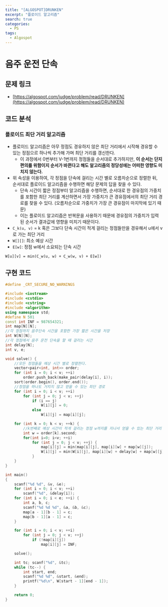 ```yaml
---
title: "[ALGOSPOT]DRUNKEN"
excerpt: "플로이드 알고리즘"
search: true
categories:
  - PS
tags:
  - Algospot
---
```


# 음주 운전 단속

## 문제 링크
- [https://algospot.com/judge/problem/read/DRUNKEN](https://algospot.com/judge/problem/read/DRUNKEN)

## 코드 분석
### 플로이드 최단 거리 알고리즘
- 플로이드 알고리즘은 아무 정점도 경유하지 않은 최단 거리에서 시작해 경유할 수 있는 정점으르 하나씩 추가해 가며 최단 거리를 갱신한다.
  - 이 과정에서 0번부터 V-1번까지 정점들을 순서대로 추가하지만, **이 순서는 단지 편의를 위함이지 순서가 바뀐다고 해도 알고리즘의 정당성에는 어떠한 영향도 미치지 않는다.**
- 위 속성을 이용하여, 각 정점을 단속에 걸리는 시간 별로 오름차순으로 정렬한 뒤, 순서대로 플로이드 알고리즘을 수행하면 해당 문제의 답을 찾을 수 있다.
  - 단속 시간이 짧은 정점부터 알고리즘을 수행하면, 순서대로 한 경유점의 가중치를 포함한 최단 거리를 계산하면서 가장 가중치가 큰 경유점에서의 최단 거리 경로를 찾을 수 있다. (오름차순으로 가중치가 가장 큰 경유점이 마지막에 있기 때문)
  - 이는 플로이드 알고리즘은 반복문을 사용하기 때문에 경유점의 가중치가 입력된 순서가 결과값에 영향을 미치기 때문이다.
- ```C_k(u, v)``` = k 혹은 그보다 단속 시간이 적게 걸리는 정점들만을 경유해서 u에서 v로 가는 최단 거리
- ```W[][]```: 최소 예상 시간
- ```E[w]```: 정점 w에서 소요되는 단속 시간
```
W[u][v] = min(C_w(u, w) + C_w(w, v) + E[w])
```

## 구현 코드

```cpp
#define _CRT_SECURE_NO_WARNINGS

#include <iostream>
#include <cstdio>
#include <cstring>
#include <algorithm>
using namespace std;
#define N 501
const int INF = 987654321;
int map[N][N];
//각 정점까지 음주단속 시간을 포함한 가장 짧은 시간을 저장
int W[N][N];
//각 정점에서 음주 운전 단속을 할 때 걸리는 시간
int delay[N];
int v, e;

void solve() {
	//모든 정점들을 예상 시간 별로 정렬한다.
	vector<pair<int, int>> order;
	for (int i = 0; i < v; ++i)
		order.push_back(make_pair(delay[i], i));
	sort(order.begin(), order.end());
	//정점을 하나도 거치지 않고 얻을 수 있는 최단 경로
	for (int i = 0; i < v; ++i)
		for (int j = 0; j < v; ++j)
			if (i == j)
				W[i][j] = 0;
			else
				W[i][j] = map[i][j];

	for (int k = 0; k < v; ++k) {
		//k번째로 예상 시간이 적게 걸리는 정점 w까지를 지나서 얻을 수 있는 최단 거리
		int w = order[k].second;
		for(int i=0; i<v; ++i)
			for (int j = 0; j < v; ++j) {
				map[i][j] = min(map[i][j], map[i][w] + map[w][j]);
				W[i][j] = min(W[i][j], map[i][w] + delay[w] + map[w][j]);
			}
	}
}

int main()
{
	scanf("%d %d", &v, &e);
	for (int i = 0; i < v; ++i)
		scanf("%d", &delay[i]);
	for (int i = 0; i < e; ++i) {
		int a, b, c;
		scanf("%d %d %d", &a, &b, &c);
		map[a - 1][b - 1] = c;
		map[b - 1][a - 1] = c;
	}

	for (int i = 0; i < v; ++i)
		for (int j = 0; j < v; ++j)
			if (!map[i][j])
				map[i][j] = INF;

	solve();

	int tc; scanf("%d", &tc);
	while (tc--) {
		int start, end;
		scanf("%d %d", &start, &end);
		printf("%d\n", W[start - 1][end - 1]);
	}

	return 0;
}
```
